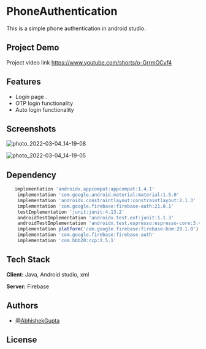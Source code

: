 # PhoneAuthentication


This is a simple phone authentication in android studio.


## Project Demo 

Project video link  https://www.youtube.com/shorts/o-GrrmOCyf4



## Features

- Login page .
- OTP login functionality
- Auto login functionality



## Screenshots

![photo_2022-03-04_14-19-08](https://user-images.githubusercontent.com/70539485/156730524-36679d20-33a4-425f-a3f1-444ca8e84474.jpg)

![photo_2022-03-04_14-19-05](https://user-images.githubusercontent.com/70539485/156730867-fefa3e40-4e01-40b6-a418-79e7ef133ce1.jpg)

## Dependency 

```javascript
   implementation 'androidx.appcompat:appcompat:1.4.1'
    implementation 'com.google.android.material:material:1.5.0'
    implementation 'androidx.constraintlayout:constraintlayout:2.1.3'
    implementation 'com.google.firebase:firebase-auth:21.0.1'
    testImplementation 'junit:junit:4.13.2'
    androidTestImplementation 'androidx.test.ext:junit:1.1.3'
    androidTestImplementation 'androidx.test.espresso:espresso-core:3.4.0'
    implementation platform('com.google.firebase:firebase-bom:29.1.0')
    implementation 'com.google.firebase:firebase-auth'
    implementation 'com.hbb20:ccp:2.5.1'
```


## Tech Stack

**Client:** Java, Android studio, xml

**Server:** 
Firebase


## Authors

- [@AbhishekGupta](https://github.com/Tesla-gamer)


## License
